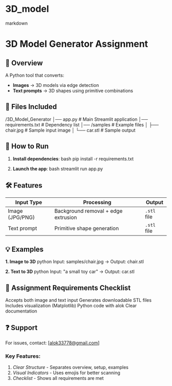 # 3D_model


markdown
# 3D Model Generator Assignment

## 📌 Overview
A Python tool that converts:
- **Images** → 3D models via edge detection
- **Text prompts** → 3D shapes using primitive combinations

## 📂 Files Included

/3D_Model_Generator
│── app.py               # Main Streamlit application
│── requirements.txt     # Dependency list
│── /samples            # Example files
│   ├── chair.jpg       # Sample input image
│   └── car.stl        # Sample output



## 🚀 How to Run
1. **Install dependencies**:
   bash
   pip install -r requirements.txt
   

2. **Launch the app**:
   bash
   streamlit run app.py
   

## 🛠 Features
| Input Type | Processing | Output |
|------------|------------|--------|
| Image (JPG/PNG) | Background removal + edge extrusion | `.stl` file |
| Text prompt | Primitive shape generation | `.stl` file |

## 💡 Examples
**1. Image to 3D**
python
Input: samples/chair.jpg → Output: chair.stl


**2. Text to 3D**
python
Input: "a small toy car" → Output: car.stl


## 📝 Assignment Requirements Checklist
Accepts both image and text input
Generates downloadable STL files
Includes visualization (Matplotlib)
  Python code with alok
Clear documentation


## ❓ Support
For issues, contact: [alok33778@gmail.com]


### Key Features:
1. *Clear Structure* - Separates overview, setup, examples
2. *Visual Indicators* - Uses emojis for better scanning
3. *Checklist* - Shows all requirements are met




